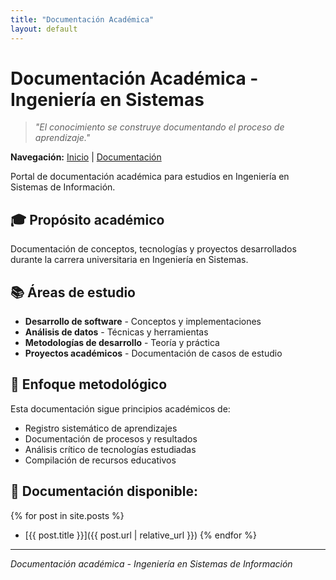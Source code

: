 ```yaml
---
title: "Documentación Académica"
layout: default
---
```


# Documentación Académica - Ingeniería en Sistemas

> _"El conocimiento se construye documentando el proceso de aprendizaje."_

**Navegación:** [Inicio](/) | [Documentación](/posts/)

Portal de documentación académica para estudios en Ingeniería en Sistemas de Información.

## 🎓 Propósito académico

Documentación de conceptos, tecnologías y proyectos desarrollados durante la carrera universitaria en Ingeniería en Sistemas.

## 📚 Áreas de estudio

- **Desarrollo de software** - Conceptos y implementaciones
- **Análisis de datos** - Técnicas y herramientas
- **Metodologías de desarrollo** - Teoría y práctica
- **Proyectos académicos** - Documentación de casos de estudio

## 🔬 Enfoque metodológico

Esta documentación sigue principios académicos de:

- Registro sistemático de aprendizajes
- Documentación de procesos y resultados
- Análisis crítico de tecnologías estudiadas
- Compilación de recursos educativos

## 📖 **Documentación disponible:**

{% for post in site.posts %}

- [{{ post.title }}]({{ post.url | relative_url }})
  {% endfor %}

---

_Documentación académica - Ingeniería en Sistemas de Información_
